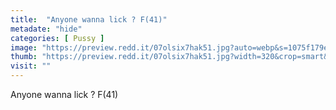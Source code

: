 ```yaml
---
title:  "Anyone wanna lick ? F(41)"
metadate: "hide"
categories: [ Pussy ]
image: "https://preview.redd.it/07olsix7hak51.jpg?auto=webp&s=1075f179e23cd3557d07de713c2740bbcfedcb66"
thumb: "https://preview.redd.it/07olsix7hak51.jpg?width=320&crop=smart&auto=webp&s=c982a66d53da26b3c6470de242aedd251df5b9cc"
visit: ""
---
```

Anyone wanna lick ? F(41)
